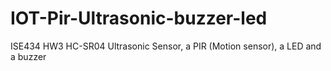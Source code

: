 # IOT-Pir-Ultrasonic-buzzer-led
ISE434 HW3
HC-SR04 Ultrasonic Sensor, a PIR (Motion sensor), a LED and a buzzer  

